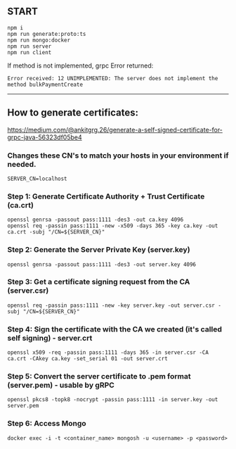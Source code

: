 ## START

```
npm i
npm run generate:proto:ts
npm run mongo:docker
npm run server
npm run client

```

If method is not implemented, grpc Error returned:
```
Error received: 12 UNIMPLEMENTED: The server does not implement the method bulkPaymentCreate
```

---
## How to generate certificates:

https://medium.com/@ankitgrg.26/generate-a-self-signed-certificate-for-grpc-java-56323df05be4

### Changes these CN's to match your hosts in your environment if needed.
```
SERVER_CN=localhost
```

### Step 1: Generate Certificate Authority + Trust Certificate (ca.crt)
```
openssl genrsa -passout pass:1111 -des3 -out ca.key 4096
openssl req -passin pass:1111 -new -x509 -days 365 -key ca.key -out ca.crt -subj "/CN=${SERVER_CN}"
```

### Step 2: Generate the Server Private Key (server.key)
```
openssl genrsa -passout pass:1111 -des3 -out server.key 4096
```

### Step 3: Get a certificate signing request from the CA (server.csr)
```
openssl req -passin pass:1111 -new -key server.key -out server.csr -subj "/CN=${SERVER_CN}"
```

### Step 4: Sign the certificate with the CA we created (it's called self signing) - server.crt
```
openssl x509 -req -passin pass:1111 -days 365 -in server.csr -CA ca.crt -CAkey ca.key -set_serial 01 -out server.crt
```

### Step 5: Convert the server certificate to .pem format (server.pem) - usable by gRPC
```
openssl pkcs8 -topk8 -nocrypt -passin pass:1111 -in server.key -out server.pem
```

### Step 6: Access Mongo
```
docker exec -i -t <container_name> mongosh -u <username> -p <password>
```